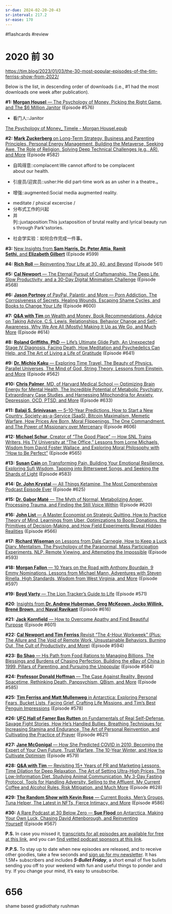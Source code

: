 ```yaml
---
sr-due: 2024-02-20-20-43
sr-interval: 217.2
sr-ease: 170
---
```


#flashcards 
#review 

# 2020 前 30
https://tim.blog/2023/01/03/the-30-most-popular-episodes-of-the-tim-ferriss-show-from-2022/

Below is the list, in descending order of downloads (i.e., #1 had the most downloads one week after publication).

**#1:** [**Morgan Housel** — The Psychology of Money, Picking the Right Game, and The $6 Million Janitor](https://tim.blog/2022/03/01/morgan-housel-the-psychology-of-money/) (Episode #576)
- 看门人::Janitor
<!--SR:!2024-03-21,2,184-->
[The Psychology of Money_ Timele - Morgan Housel.epub](z_文献笔记/files/The%20Psychology%20of%20Money_%20Timele%20-%20Morgan%20Housel.epub)





**#2:** [**Mark Zuckerberg** on Long-Term Strategy, Business and Parenting Principles, Personal Energy Management, Building the Metaverse, Seeking Awe, The Role of Religion, Solving Deep Technical Challenges (e.g., AR), and More](https://tim.blog/2022/03/24/mark-zuckerberg/) (Episode #582)

- 自鸣得意::complacent:We cannot afford to be complacent about our health.
<!--SR:!2024-03-25,6,204-->
- 引座员/迎宾员::usher:He did part-time work as an usher in a theatre.。
<!--SR:!2024-03-26,7,204-->
- 增强::augmented:Social media augmented reality.
<!--SR:!2024-03-25,6,204-->

- meditate / phsical excercise /
- 分布式工作的兴起
- 并列::juxtaposition:This juxtaposition of brutal reality and lyrical beauty runs through Park'sstories.
<!--SR:!2024-05-10,56,130-->
- 社会学实验：如何合作完成一件事。


**#3:** [New Insights from **Sam Harris, Dr. Peter Attia, Ramit Sethi,** and **Elizabeth Gilbert**](https://tim.blog/2022/06/08/sam-harris-peter-attia-ramit-sethi-elizabeth-gilbert/) (Episode #599)

**#4:** [**Rich Roll** — Reinventing Your Life at 30, 40, and Beyond](https://tim.blog/2022/01/04/rich-roll/) (Episode 561)

**#5:** [**Cal Newport** — The Eternal Pursuit of Craftsmanship, The Deep Life, Slow Productivity, and a 30-Day Digital Minimalism Challenge](https://tim.blog/2022/02/02/cal-newport/) (Episode #568)

**#6:** [**Jason Portnoy** of PayPal, Palantir, and More — Porn Addiction, The Corrosiveness of Secrets, Healing Wounds, Escaping Shame Cycles, and Books to Change Your Life](https://tim.blog/2022/06/15/jason-portnoy/) (Episode #600)

**#7:** [**Q&A with Tim** on Wealth and Money, Book Recommendations, Advice on Taking Advice, C.S. Lewis, Relationships, Behavior Change and Self-Awareness, Why We Are All (Mostly) Making It Up as We Go, and Much More](https://tim.blog/2022/08/11/q-a-tim-ferriss-wealth-money-happiness-relationships/) (Episode #614)

**#8:** [**Roland Griffiths, PhD** — Life’s Ultimate Glide Path, An Unexpected Stage IV Diagnosis, Facing Death, How Meditation and Psychedelics Can Help, and The Art of Living a Life of Gratitude](https://tim.blog/2022/12/08/roland-griffiths/) (Episode #641) 

**#9:** [**Dr. Michio Kaku** — Exploring Time Travel, The Beauty of Physics, Parallel Universes, The Mind of God, String Theory, Lessons from Einstein, and More](https://tim.blog/2022/01/07/michio-kaku/) (Episode #562)

**#10:** [**Chris Palmer**, MD, of Harvard Medical School — Optimizing Brain Energy for Mental Health, The Incredible Potential of Metabolic Psychiatry, Extraordinary Case Studies, and Harnessing Mitochondria for Anxiety, Depression, OCD, PTSD, and More](https://tim.blog/2022/11/10/chris-palmer/) (Episode #633)

**#11:** [**Balaji S. Srinivasan** — 5–10-Year Predictions, How to Start a New Country, Society-as-a-Service (SaaS), Bitcoin Maximalism, Memetic Warfare, How Prices Are Born, Moral Flippenings, The One Commandment, and The Power of Missionary over Mercenary](https://tim.blog/2022/07/04/balaji-srinivasan-network-state/) (Episode #606)

**#12:** [**Michael Schur**, Creator of “The Good Place” — How SNL Trains Writers, His TV University at “The Office,” Lessons from Lorne Michaels, Wisdom from David Foster Wallace, and Exploring Moral Philosophy with “How to Be Perfect”](https://tim.blog/2022/01/19/michael-schur/) (Episode #565)

**#13:** [**Susan Cain** on Transforming Pain, Building Your Emotional Resilience, Exploring Sufi Wisdom, Tapping into Bittersweet Songs, and Seeking the Shards of Light](https://tim.blog/2022/03/30/susan-cain-bittersweet/) (Episode #583)

**#14:** [**Dr. John Krystal** — All Things Ketamine, The Most Comprehensive Podcast Episode Ever](https://tim.blog/2022/09/30/dr-john-krystal-ketamine/) (Episode #625)

**#15:** [**Dr. Gabor Maté** — The Myth of Normal, Metabolizing Anger, Processing Trauma, and Finding the Still Voice Within](https://tim.blog/2022/09/07/dr-gabor-mate-myth-of-normal/) (Episode #620)

**#16:** [**John List** — A Master Economist on Strategic Quitting, How to Practice Theory of Mind, Learnings from Uber, Optimizations to Boost Donations, the Primitives of Decision-Making, and How Field Experiments Reveal Hidden Realities](https://tim.blog/2022/01/26/john-list/) (Episode #566)

**#17:** [**Richard Wiseman** on Lessons from Dale Carnegie, How to Keep a Luck Diary, Mentalism, The Psychology of the Paranormal, Mass Participation Experiments, NLP, Remote Viewing, and Attempting the Impossible](https://tim.blog/2022/05/10/richard-wiseman/) (Episode #593)

**#18:** [**Morgan Fallon** — 10 Years on the Road with Anthony Bourdain, 9 Emmy Nominations, Lessons from Michael Mann, Adventures with Steven Rinella, High Standards, Wisdom from West Virginia, and More](https://tim.blog/2022/05/26/morgan-fallon/) (Episode #597) 

**#19:** [**Boyd Varty** — The Lion Tracker’s Guide to Life](https://tim.blog/2022/02/15/boyd-varty/) (Episode #571)

**#20**: [Insights from **Dr. Andrew Huberman, Greg McKeown, Jocko Willink, Brené Brown,** and **Naval Ravikant**](https://tim.blog/2022/08/24/insights-from-dr-andrew-huberman-greg-mckeown-jocko-willink-brene-brown-and-naval-ravikant/) (Episode #616)

**#21:** [**Jack Kornfield** — How to Overcome Apathy and Find Beautiful Purpose](https://tim.blog/2022/06/22/jack-kornfield-2/) (Episode #601)

**#22:** [**Cal Newport** **and Tim Ferriss** Revisit “The 4-Hour Workweek” (Plus: The Allure and The Void of Remote Work, Unsustainable Behaviors, Burning Out, The Cult of Productivity, and More)](https://tim.blog/2022/05/17/cal-newport-and-tim-ferriss-revisit-the-4-hour-workweek/) (Episode #594) 

**#23:** [**Bo Shao** — His Path from Food Rations to Managing Billions, The Blessings and Burdens of Chasing Perfection, Building the eBay of China in 1999, Pillars of Parenting, and Pursuing the Unpopular](https://tim.blog/2022/04/06/bo-shao/) (Episode #584)

**#24:** [**Professor Donald Hoffman** — The Case Against Reality, Beyond Spacetime, Rethinking Death, Panpsychism, QBism, and More](https://tim.blog/2022/04/13/donald-hoffman/) (Episode #585)

**#25:** [**Tim Ferriss and Matt Mullenweg** in Antarctica: Exploring Personal Fears, Bucket Lists, Facing Grief, Crafting Life Missions, and Tim’s Best Penguin Impressions](https://tim.blog/2022/03/09/matt-mullenweg-antarctica/) (Episode #578) 

**#26:** [**UFC Hall of Famer Bas Rutten** on Fundamentals of Real Self-Defense, Savage Fight Stories, How He’s Handled Bullies, Breathing Techniques for Increasing Stamina and Endurance, The Art of Personal Reinvention, and Cultivating the Practice of Prayer](https://tim.blog/2022/09/15/bas-rutten/) (Episode #621)

**#27:** [**Jane McGonigal** — How She Predicted COVID in 2010, Becoming the Expert of Your Own Future, Trust Warfare, The 10-Year Winter, and How to Cultivate Optimism](https://tim.blog/2022/03/16/jane-mcgonigal-imaginable/) (Episode #579)

**#28:** [**Q&A with Tim** — Revisiting 15+ Years of PR and Marketing Lessons, Time Dilation for Deep Relaxation, The Art of Setting Ultra-High Prices, The Low-Information Diet, Studying Animal Communication, My 3-Day Fasting Protocol, Tools for Handling Adversity, Selling to the Affluent, My Current Coffee and Alcohol Rules, Risk Mitigation, and Much More](https://tim.blog/2022/10/12/qa-with-tim-ferriss/) (Episode #628)

**#29:** [**The Random Show with Kevin Rose** — Current Books, Men’s Groups, Tuna Helper, The Latest in NFTs, Fierce Intimacy, and More](https://tim.blog/2022/04/13/the-random-show-with-kevin-rose/) (Episode #586) 

**#30:** [A Rare Podcast at 30 Below Zero — **Sue Flood** on Antarctica, Making Your Own Luck, Chasing David Attenborough, and Reinventing Yourself](https://tim.blog/2022/01/28/sue-flood/) (Episode #567) 

**P.S.** In case you missed it, [transcripts for all episodes are available for free at this link](https://tim.blog/2018/09/20/all-transcripts-from-the-tim-ferriss-show/), and you can [find vetted podcast sponsors at this link](https://tim.blog/podcast-sponsors/).

**P.P.S.** To stay up to date when new episodes are released, and to receive other goodies, take a few seconds and [sign up for my newsletter](https://go.tim.blog/5-bullet-friday-1/). It has 1.5M+ subscribers and includes _**5-Bullet Friday**_, a short email of five bullets sending you off to your weekend with fun and useful things to ponder and try. If you change your mind, it’s easy to unsubscribe.






# 656
shame based 
gradiothaty
rushman